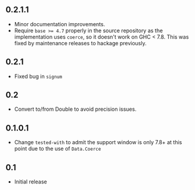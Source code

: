 0.2.1.1
-------
* Minor documentation improvements.
* Require `base >= 4.7` properly in the source repository as the implementation uses `coerce`, so it doesn't work on GHC < 7.8.
  This was fixed by maintenance releases to hackage previously.

0.2.1
-----
* Fixed bug in `signum`

0.2
---
* Convert to/from Double to avoid precision issues.

0.1.0.1
-------
* Change `tested-with` to admit the support window is only 7.8+ at this point due to the use of `Data.Coerce`

0.1
---
* Initial release

